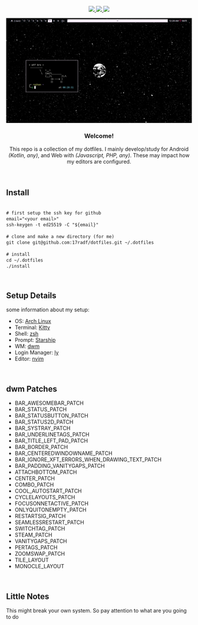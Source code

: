 <div align="center">

<!-- BADGES -->
   <p></p>
   <a href="">
      <img src="https://img.shields.io/github/issues/raihanadf/dotfiles?color=181926&labelColor=0A0D0F&style=for-the-badge">
   </a>
   <a href="https://github.com/raihanadf/dotfiles/stargazers">
      <img src="https://img.shields.io/github/stars/raihanadf/dotfiles?color=181926&labelColor=0A0D0F&style=for-the-badge">
   </a>
   <a href="https://github.com/raihanadf/dotfiles/">
      <img src="https://img.shields.io/github/repo-size/raihanadf/dotfiles?color=181926&labelColor=0A0D0F&style=for-the-badge">
  </a>
</div>

<p></p>

![arch](config/screenshot.png)

<div align="center">

<h3><b>Welcome!</b></h3> 
This repo is a collection of my dotfiles. I mainly develop/study for Android <i>(Kotlin, any)</i>, and Web with <i>(Javascript, PHP, any)</i>. These may impact how my editors are configured.

</div>

<br/>
<br/>

<h2>Install</h2>

```shell script

# first setup the ssh key for github
email="<your email>"
ssh-keygen -t ed25519 -C "${email}"

# clone and make a new directory (for me)
git clone git@github.com:17radf/dotfiles.git ~/.dotfiles

# install
cd ~/.dotfiles
./install

```

<br/>

## Setup Details

some information about my setup:

- OS: [Arch Linux](https://archlinux.org/)
- Terminal: [Kitty](https://github.com/kovidgoyal/kitty)
- Shell: [zsh](https://www.zsh.org/)
- Prompt: [Starship](https://starship.rs/)
- WM: [dwm](https://dwm.suckless.org/)
- Login Manager: [ly](https://github.com/fairyglade/ly)
- Editor: [nvim](https://github.com/neovim/neovim)

<br/>

## <b>dwm</b> Patches

- BAR_AWESOMEBAR_PATCH
- BAR_STATUS_PATCH
- BAR_STATUSBUTTON_PATCH
- BAR_STATUS2D_PATCH
- BAR_SYSTRAY_PATCH
- BAR_UNDERLINETAGS_PATCH
- BAR_TITLE_LEFT_PAD_PATCH
- BAR_BORDER_PATCH
- BAR_CENTEREDWINDOWNAME_PATCH
- BAR_IGNORE_XFT_ERRORS_WHEN_DRAWING_TEXT_PATCH
- BAR_PADDING_VANITYGAPS_PATCH
- ATTACHBOTTOM_PATCH
- CENTER_PATCH
- COMBO_PATCH
- COOL_AUTOSTART_PATCH
- CYCLELAYOUTS_PATCH
- FOCUSONNETACTIVE_PATCH
- ONLYQUITONEMPTY_PATCH
- RESTARTSIG_PATCH
- SEAMLESSRESTART_PATCH
- SWITCHTAG_PATCH
- STEAM_PATCH
- VANITYGAPS_PATCH
- PERTAGS_PATCH
- ZOOMSWAP_PATCH
- TILE_LAYOUT
- MONOCLE_LAYOUT

<br/>

## Little Notes

This might break your own system. So pay attention to what are you going to do 
